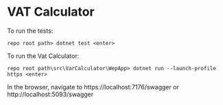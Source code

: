 # VAT Calculator

To run the tests:
```
repo root path> dotnet test <enter>
```

To run the Vat Calculator: 
```
repo root path\src\VarCalculator\WepApp> dotnet run --launch-profile https <enter>
```

In the browser, navigate to 
https://localhost:7176/swagger 
or
http://localhost:5093/swagger